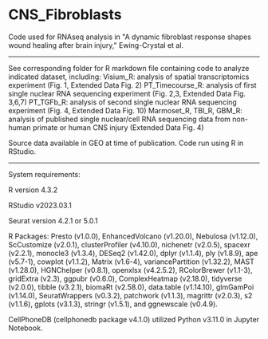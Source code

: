 # CNS_Fibroblasts
Code used for RNAseq analysis in "A dynamic fibroblast response shapes wound healing after brain injury," Ewing-Crystal et al.

-------------------------------------------------
See corresponding folder for R markdown file containing code to analyze indicated dataset, including:
  Visium_R: analysis of spatial transcriptomics experiment (Fig. 1, Extended Data Fig. 2)
  PT_Timecourse_R: analysis of first single nuclear RNA sequencing experiment (Fig. 2,3, Extended Data Fig. 3,6,7)
  PT_TGFb_R: analysis of second single nuclear RNA sequencing experiment (Fig. 4, Extended Data Fig. 10)
  Marmoset_R, TBI_R, GBM_R: analysis of published single nuclear/cell RNA sequencing data from non-human primate or human CNS injury (Extended Data Fig. 4)

Source data available in GEO at time of publication. Code run using R in RStudio.

-------------------------------------------------
System requirements:

R version 4.3.2

RStudio v2023.03.1

Seurat version 4.2.1 or 5.0.1

R Packages: Presto (v1.0.0), EnhancedVolcano (v1.20.0), Nebulosa (v1.12.0), ScCustomize (v2.0.1), clusterProfiler (v4.10.0), nichenetr (v2.0.5), spacexr (v2.2.1), monocle3 (v1.3.4), DESeq2 (v1.42.0), dplyr (v1.1.4), ply (v1.8.9), ape (v5.7-1), cowplot (v1.1.2), Matrix (v1.6-4), variancePartition (v1.32.2), MAST (v1.28.0), HGNChelper (v0.8.1), openxlsx (v4.2.5.2), RColorBrewer (v1.1-3), gridExtra (v2.3), ggpubr (v0.6.0), ComplexHeatmap (v2.18.0), tidyverse (v2.0.0), tibble (v3.2.1), biomaRt (v2.58.0), data.table (v1.14.10), glmGamPoi (v1.14.0), SeuratWrappers (v0.3.2), patchwork (v1.1.3), magrittr (v2.0.3), s2 (v1.1.6), gplots (v3.1.3), stringr (v1.5.1), and ggnewscale (v0.4.9). 

CellPhoneDB (cellphonedb package v4.1.0) utilized Python v3.11.0 in Jupyter Notebook.
